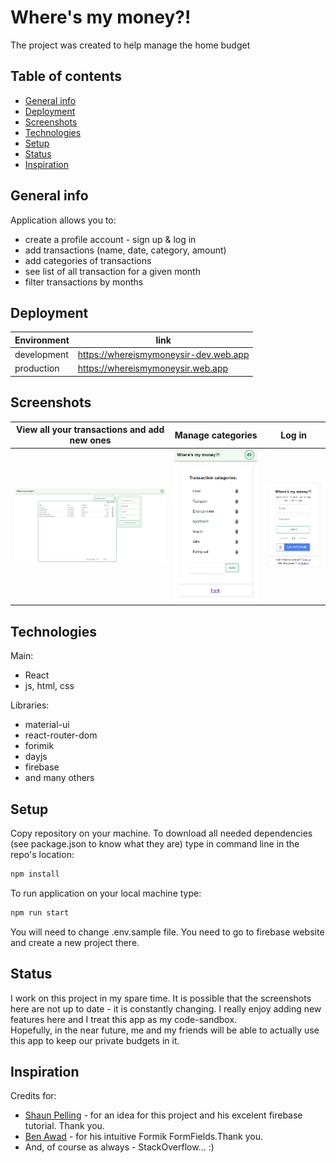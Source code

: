 # Where's my money?!

The project was created to help manage the home budget

## Table of contents
  - [General info](#general-info)
  - [Deployment](#deployment)
  - [Screenshots](#screenshots)
  - [Technologies](#technologies)
  - [Setup](#setup)
  - [Status](#status)
  - [Inspiration](#inspiration)

## General info
Application allows you to:
* create a profile account - sign up  & log in 
* add transactions (name, date, category, amount)
* add categories of transactions
* see list of all transaction for a given month
* filter transactions by months

## Deployment
| Environment | link |
|---|---|
| development | https://whereismymoneysir-dev.web.app |
| production | https://whereismymoneysir.web.app |

## Screenshots

 View all your transactions and add new ones |  Manage categories |  Log in
:-------------------------:|:-------------------------:|:-------------------------:
![](./Screenshot1.png)  |  ![](./Screenshot2.png) | ![](./Screenshot3.png)

## Technologies

Main:
* React
* js, html, css

Libraries:
* material-ui
* react-router-dom
* forimik
* dayjs
* firebase
* and many others

## Setup
Copy repository on your machine. To download all needed dependencies (see package.json to know what they are) type in command line in the repo's location:
```bash
npm install
```
To run application on your local machine type: 
```bash
npm run start
```
You will need to change .env.sample file. You need to go to firebase website and create a new project there.

## Status
I work on this project in my spare time. It is possible that the screenshots here are not up to date - it is constantly changing. I really enjoy adding new features here and I treat this app as my code-sandbox. \
Hopefully, in the near future, me and my friends will be able to actually use this app to keep our private budgets in it.

## Inspiration
Credits for:
* [Shaun Pelling](https://github.com/iamshaunjp) - for an idea for this project and his excelent firebase tutorial. Thank you.
* [Ben Awad](https://github.com/benawad) - for his intuitive Formik FormFields.Thank you.
* And, of course as always - StackOverflow... :)

